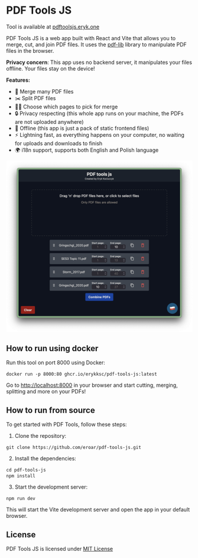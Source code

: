 # PDF Tools JS

Tool is available at
[pdftoolsjs.eryk.one](https://pdftoolsjs.eryk.one)

PDF Tools JS is a web app built with React and Vite that allows you to merge, cut, and join PDF files.
It uses the [pdf-lib](https://github.com/Hopding/pdf-lib) library to manipulate PDF files in the browser.

**Privacy concern**: This app uses no backend server, it manipulates your files offline.
Your files stay on the device!

**Features:**

- 📎 Merge many PDF files
- ✂️ Split PDF files
- 📄✅ Choose which pages to pick for merge
- 🔒 Privacy respecting (this whole app runs on your machine, the PDFs are not uploaded anywhere)
- 📴 Offline (this app is just a pack of static frontend files)
- ⚡ Lightning fast, as everything happens on your computer, no waiting for uploads and downloads to finish
- 🌍 i18n support, supports both English and Polish language

![PDF Tools JS Screenshot](./readme-resources/pdftoolsjs-screenshot.png)

## How to run using docker

Run this tool on port 8000 using Docker:

```shell
docker run -p 8000:80 ghcr.io/erykksc/pdf-tools-js:latest
```

Go to [http://localhost:8000](http://localhost:8000) in your browser and start cutting, merging, splitting and more on your PDFs!

## How to run from source

To get started with PDF Tools, follow these steps:

1. Clone the repository:

```shell
git clone https://github.com/eroar/pdf-tools-js.git
```

2. Install the dependencies:

```shell
cd pdf-tools-js
npm install
```

3. Start the development server:

```shell
npm run dev
```

This will start the Vite development server and open the app in your default browser.

## License

PDF Tools JS is licensed under [MIT License](./LICENSE.txt)
